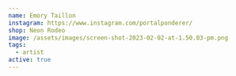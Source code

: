 ```yaml
---
name: Emory Taillon
instagram: https://www.instagram.com/portalponderer/
shop: Neon Rodeo
image: /assets/images/screen-shot-2023-02-02-at-1.50.03-pm.png
tags:
  - artist
active: true
---
```

